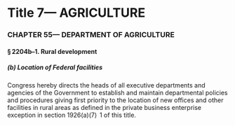 
# Title 7— AGRICULTURE
### CHAPTER 55— DEPARTMENT OF AGRICULTURE
#### § 2204b–1. Rural development
##### (b) Location of Federal facilities

Congress hereby directs the heads of all executive departments and agencies of the Government to establish and maintain departmental policies and procedures giving first priority to the location of new offices and other facilities in rural areas as defined in the private business enterprise exception in section 1926(a)(7)  1 of this title.
